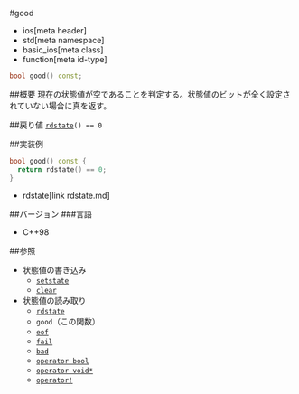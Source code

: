 #good
* ios[meta header]
* std[meta namespace]
* basic_ios[meta class]
* function[meta id-type]

```cpp
bool good() const;
```

##概要
現在の状態値が空であることを判定する。状態値のビットが全く設定されていない場合に真を返す。

##戻り値
[`rdstate`](rdstate.md)`() == 0`

##実装例
```cpp
bool good() const {
  return rdstate() == 0;
}
```
* rdstate[link rdstate.md]

##バージョン
###言語
- C++98

##参照
- 状態値の書き込み
    - [`setstate`](setstate.md)
    - [`clear`](clear.md)
- 状態値の読み取り
    - [`rdstate`](rdstate.md)
    - `good`（この関数）
    - [`eof`](eof.md)
    - [`fail`](fail.md)
    - [`bad`](bad.md)
    - [`operator bool`](op_bool.md)
    - [`operator void*`](op_voidptr.md)
    - [`operator!`](op_not.md)
